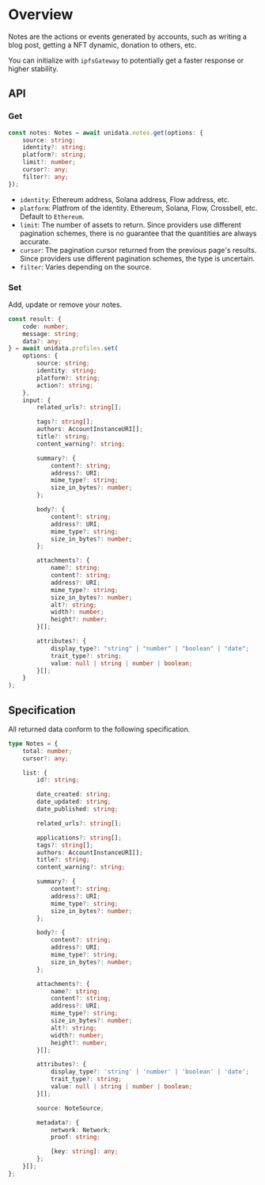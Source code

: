 # Overview

<Logos type="Notes" />

Notes are the actions or events generated by accounts, such as writing a blog post, getting a NFT dynamic, donation to others, etc.

You can initialize with `ipfsGateway` to potentially get a faster response or higher stability.

## API

### Get

```ts
const notes: Notes = await unidata.notes.get(options: {
    source: string;
    identity?: string;
    platform?: string;
    limit?: number;
    cursor?: any;
    filter?: any;
});
```

-   `identity`: Ethereum address, Solana address, Flow address, etc.
-   `platform`: Platfrom of the identity. Ethereum, Solana, Flow, Crossbell, etc. Default to `Ethereum`.
-   `limit`: The number of assets to return. Since providers use different pagination schemes, there is no guarantee that the quantities are always accurate.
-   `cursor`: The pagination cursor returned from the previous page's results. Since providers use different pagination schemes, the type is uncertain.
-   `filter`: Varies depending on the source.

### Set

Add, update or remove your notes.

```ts
const result: {
    code: number;
    message: string;
    data?: any;
} = await unidata.profiles.set(
    options: {
        source: string;
        identity: string;
        platform?: string;
        action?: string;
    },
    input: {
        related_urls?: string[];

        tags?: string[];
        authors: AccountInstanceURI[];
        title?: string;
        content_warning?: string;

        summary?: {
            content?: string;
            address?: URI;
            mime_type?: string;
            size_in_bytes?: number;
        };

        body?: {
            content?: string;
            address?: URI;
            mime_type?: string;
            size_in_bytes?: number;
        };

        attachments?: {
            name?: string;
            content?: string;
            address?: URI;
            mime_type?: string;
            size_in_bytes?: number;
            alt?: string;
            width?: number;
            height?: number;
        }[];

        attributes?: {
            display_type?: "string" | "number" | "boolean" | "date";
            trait_type?: string;
            value: null | string | number | boolean;
        }[];
    }
);
```

## Specification

All returned data conform to the following specification.

```ts
type Notes = {
    total: number;
    cursor?: any;

    list: {
        id?: string;

        date_created: string;
        date_updated: string;
        date_published: string;

        related_urls?: string[];

        applications?: string[];
        tags?: string[];
        authors: AccountInstanceURI[];
        title?: string;
        content_warning?: string;

        summary?: {
            content?: string;
            address?: URI;
            mime_type?: string;
            size_in_bytes?: number;
        };

        body?: {
            content?: string;
            address?: URI;
            mime_type?: string;
            size_in_bytes?: number;
        };

        attachments?: {
            name?: string;
            content?: string;
            address?: URI;
            mime_type?: string;
            size_in_bytes?: number;
            alt?: string;
            width?: number;
            height?: number;
        }[];

        attributes?: {
            display_type?: 'string' | 'number' | 'boolean' | 'date';
            trait_type?: string;
            value: null | string | number | boolean;
        }[];

        source: NoteSource;

        metadata?: {
            network: Network;
            proof: string;

            [key: string]: any;
        };
    }[];
};
```
